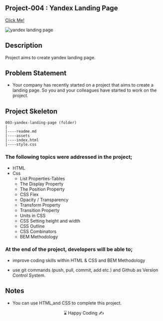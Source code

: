 ## Project-004 : Yandex Landing Page

[Click Me!](https://kaplanh.github.io/Yandex-Landing-Page/)

![yandex landing page](https://github.com/kaplanh/Yandex-Landing-Page/assets/101884444/d20eedc2-207b-45a3-ba43-67b4e4714161)


## Description

Project aims to create yandex landing page.

## Problem Statement

-   Your company has recently started on a project that aims to create a landing page. So you and your colleagues have started to work on the project.

## Project Skeleton

```
003-yandex-landing-page (folder)
|
|----readme.md
|----assets
|----index.html
|----style.css
```

### The following topics were addressed in the project;

-   HTML
-   Css
    -   List Properties-Tables
    -   The Display Property
    -   The Position Property
    -   CSS Flex
    -   Opacity / Transparency
    -   Transform Property
    -   Transition Property
    -   Units in CSS
    -   CSS Setting height and width
    -   CSS Outline
    -   CSS Combinators
    -   BEM Methodology

### At the end of the project, developers will be able to;

-   improve coding skills within HTML & CSS and BEM Methodology

-   use git commands (push, pull, commit, add etc.) and Github as Version Control System.

## Notes

-   You can use HTML,and CSS to complete this project.

<center> ⌛ Happy Coding  ✍ </center>
